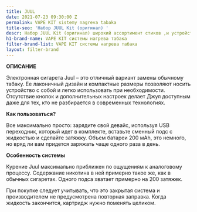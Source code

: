```yaml
---
title: JUUL
date: 2021-07-23 09:30:00 Z
permalink: VAPE KIT sistemy nagreva tabaka
title-seo: 'Набор JUUL Kit (оригинал) '
descr: Набор JUUL Kit (оригинал) широкий ассортимент стиков ,и устройств к ним
h1-brand-name: VAPE KIT системы нагрева табака
filter-brand-list: VAPE KIT системы нагрева табака
layout: filter-brand
---
```


**ОПИСАНИЕ**

Электронная сигарета Juul – это отличный вариант замены обычному табаку. Ее лаконичный дизайн и компактные размеры позволяют носить устройство с собой и легко использовать при необходимости. Отсутствие кнопок и дополнительных настроек делает Джул доступным даже для тех, кто не разбирается в современных технологиях.

**Как пользоваться?**

Все максимально просто: зарядите свой девайс, используя USB переходник, который идет в комплекте, вставьте сменный подс с жидкостью и сделайте затяжку. Объем батареи 200 мАh, это немного, но вряд ли вам придется заряжать чаще одного раза в день.

**Особенность системы**

Курение Juul максимально приближен по ощущениям к аналоговому процессу. Содержание никотина в ней примерно такое же, как в обычных сигаретах. Одного подса хватает примерно на 200 затяжек.

При покупке следует учитывать, что это закрытая система и производителем не предусмотрена повторная заправка. Когда жидкость закончится, картридж нужно поменять целиком.